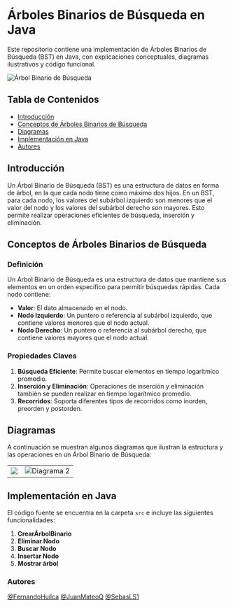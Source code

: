 # Árboles Binarios de Búsqueda en Java

Este repositorio contiene una implementación de Árboles Binarios de Búsqueda (BST) en Java, con explicaciones conceptuales, diagramas ilustrativos y código funcional.

![Árbol Binario de Búsqueda](https://github.com/FernandoHuilca/Arboles_Binarios_de_Busqueda/assets/134117009/c3a44805-e8c2-42af-8c52-80b5560af429)

## Tabla de Contenidos

- [Introducción](#introducción)
- [Conceptos de Árboles Binarios de Búsqueda](#conceptos-de-árboles-binarios-de-búsqueda)
- [Diagramas](#diagramas)
- [Implementación en Java](#implementación-en-java)
- [Autores](#autores)

## Introducción

Un Árbol Binario de Búsqueda (BST) es una estructura de datos en forma de árbol, en la que cada nodo tiene como máximo dos hijos. En un BST, para cada nodo, los valores del subárbol izquierdo son menores que el valor del nodo y los valores del subárbol derecho son mayores. Esto permite realizar operaciones eficientes de búsqueda, inserción y eliminación.

## Conceptos de Árboles Binarios de Búsqueda

### Definición

Un Árbol Binario de Búsqueda es una estructura de datos que mantiene sus elementos en un orden específico para permitir búsquedas rápidas. Cada nodo contiene:

- **Valor**: El dato almacenado en el nodo.
- **Nodo Izquierdo**: Un puntero o referencia al subárbol izquierdo, que contiene valores menores que el nodo actual.
- **Nodo Derecho**: Un puntero o referencia al subárbol derecho, que contiene valores mayores que el nodo actual.

### Propiedades Claves

1. **Búsqueda Eficiente**: Permite buscar elementos en tiempo logarítmico promedio.
2. **Inserción y Eliminación**: Operaciones de inserción y eliminación también se pueden realizar en tiempo logarítmico promedio.
3. **Recorridos**: Soporta diferentes tipos de recorridos como inorden, preorden y postorden.

## Diagramas

A continuación se muestran algunos diagramas que ilustran la estructura y las operaciones en un Árbol Binario de Búsqueda:

<table>
  <tr>
    <td><img src="https://github.com/FernandoHuilca/Arboles_Binarios_de_Busqueda/assets/134117009/3d40fe49-f205-4c60-88c7-5fba877c8612"></td>
    <td><img src="https://github.com/FernandoHuilca/Arboles_Binarios_de_Busqueda/assets/134117009/f662e4cb-1c17-4784-9b28-828f513b355e" alt="Diagrama 2"></td>
  </tr>
</table>

## Implementación en Java

El código fuente se encuentra en la carpeta `src` e incluye las siguientes funcionalidades:

1. **CrearÁrbolBinario**
3. **Eliminar Nodo**
4. **Buscar Nodo**
5. **Insertar Nodo** 
6. **Mostrar árbol**


### Autores
[@FernandoHuilca](https://github.com/FernandoHuilca)
[@JuanMateoQ](https://github.com/JuanMateoQ)
[@SebasLS1](https://github.com/SebasLS1)

